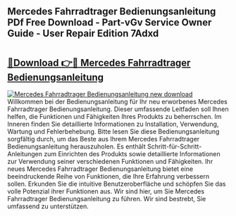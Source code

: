 ## Mercedes Fahrradtrager Bedienungsanleitung PDf Free Download - Part-vGv Service Owner Guide - User Repair Edition 7Adxd

# <h2><a href="http://df4158.blite.top/?on=Mercedes+Fahrradtrager+Bedienungsanleitung">🔗Download 👉🔴 Mercedes Fahrradtrager Bedienungsanleitung</a></h2>

[![Mercedes Fahrradtrager Bedienungsanleitung new download](https://i.imgur.com/lujVjoI.png)](http://df4158.blite.top/?on=Mercedes+Fahrradtrager+Bedienungsanleitung)
Willkommen bei der Bedienungsanleitung für Ihr neu erworbenes Mercedes Fahrradtrager Bedienungsanleitung. Dieser umfassende Leitfaden soll Ihnen helfen, die Funktionen und Fähigkeiten Ihres Produkts zu beherrschen. Im Inneren finden Sie detaillierte Informationen zu Installation, Verwendung, Wartung und Fehlerbehebung. Bitte lesen Sie diese Bedienungsanleitung sorgfältig durch, um das Beste aus Ihrem Mercedes Fahrradtrager Bedienungsanleitung herauszuholen. Es enthält Schritt-für-Schritt-Anleitungen zum Einrichten des Produkts sowie detaillierte Informationen zur Verwendung seiner verschiedenen Funktionen und Fähigkeiten. Ihr neues Mercedes Fahrradtrager Bedienungsanleitung bietet eine beeindruckende Reihe von Funktionen, die Ihre Erfahrung verbessern sollen. Erkunden Sie die intuitive Benutzeroberfläche und schöpfen Sie das volle Potenzial ihrer Funktionen aus. Wir sind hier, um Sie Mercedes Fahrradtrager Bedienungsanleitung zu führen. Wir sind bestrebt, Sie umfassend zu unterstützen.
